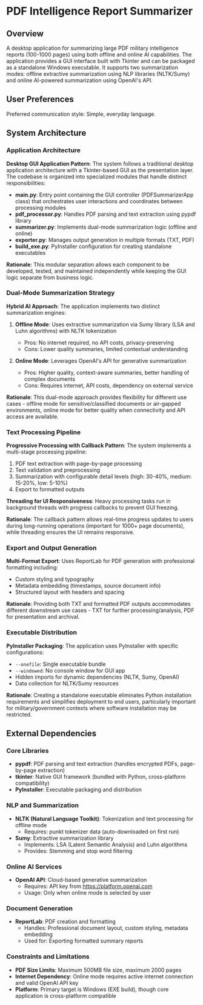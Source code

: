 # PDF Intelligence Report Summarizer

## Overview

A desktop application for summarizing large PDF military intelligence reports (100-1000 pages) using both offline and online AI capabilities. The application provides a GUI interface built with Tkinter and can be packaged as a standalone Windows executable. It supports two summarization modes: offline extractive summarization using NLP libraries (NLTK/Sumy) and online AI-powered summarization using OpenAI's API.

## User Preferences

Preferred communication style: Simple, everyday language.

## System Architecture

### Application Architecture
**Desktop GUI Application Pattern**: The system follows a traditional desktop application architecture with a Tkinter-based GUI as the presentation layer. The codebase is organized into specialized modules that handle distinct responsibilities:

- **main.py**: Entry point containing the GUI controller (PDFSummarizerApp class) that orchestrates user interactions and coordinates between processing modules
- **pdf_processor.py**: Handles PDF parsing and text extraction using pypdf library
- **summarizer.py**: Implements dual-mode summarization logic (offline and online)
- **exporter.py**: Manages output generation in multiple formats (TXT, PDF)
- **build_exe.py**: PyInstaller configuration for creating standalone executables

**Rationale**: This modular separation allows each component to be developed, tested, and maintained independently while keeping the GUI logic separate from business logic.

### Dual-Mode Summarization Strategy
**Hybrid AI Approach**: The application implements two distinct summarization engines:

1. **Offline Mode**: Uses extractive summarization via Sumy library (LSA and Luhn algorithms) with NLTK tokenization
   - Pros: No internet required, no API costs, privacy-preserving
   - Cons: Lower quality summaries, limited contextual understanding

2. **Online Mode**: Leverages OpenAI's API for generative summarization
   - Pros: Higher quality, context-aware summaries, better handling of complex documents
   - Cons: Requires internet, API costs, dependency on external service

**Rationale**: This dual-mode approach provides flexibility for different use cases - offline mode for sensitive/classified documents or air-gapped environments, online mode for better quality when connectivity and API access are available.

### Text Processing Pipeline
**Progressive Processing with Callback Pattern**: The system implements a multi-stage processing pipeline:

1. PDF text extraction with page-by-page processing
2. Text validation and preprocessing
3. Summarization with configurable detail levels (high: 30-40%, medium: 15-20%, low: 5-10%)
4. Export to formatted outputs

**Threading for UI Responsiveness**: Heavy processing tasks run in background threads with progress callbacks to prevent GUI freezing.

**Rationale**: The callback pattern allows real-time progress updates to users during long-running operations (important for 1000+ page documents), while threading ensures the UI remains responsive.

### Export and Output Generation
**Multi-Format Export**: Uses ReportLab for PDF generation with professional formatting including:
- Custom styling and typography
- Metadata embedding (timestamps, source document info)
- Structured layout with headers and spacing

**Rationale**: Providing both TXT and formatted PDF outputs accommodates different downstream use cases - TXT for further processing/analysis, PDF for presentation and archival.

### Executable Distribution
**PyInstaller Packaging**: The application uses PyInstaller with specific configurations:
- `--onefile`: Single executable bundle
- `--windowed`: No console window for GUI app
- Hidden imports for dynamic dependencies (NLTK, Sumy, OpenAI)
- Data collection for NLTK/Sumy resources

**Rationale**: Creating a standalone executable eliminates Python installation requirements and simplifies deployment to end users, particularly important for military/government contexts where software installation may be restricted.

## External Dependencies

### Core Libraries
- **pypdf**: PDF parsing and text extraction (handles encrypted PDFs, page-by-page extraction)
- **tkinter**: Native GUI framework (bundled with Python, cross-platform compatibility)
- **PyInstaller**: Executable packaging and distribution

### NLP and Summarization
- **NLTK (Natural Language Toolkit)**: Tokenization and text processing for offline mode
  - Requires: punkt tokenizer data (auto-downloaded on first run)
- **Sumy**: Extractive summarization library
  - Implements: LSA (Latent Semantic Analysis) and Luhn algorithms
  - Provides: Stemming and stop word filtering

### Online AI Services
- **OpenAI API**: Cloud-based generative summarization
  - Requires: API key from https://platform.openai.com
  - Usage: Only when online mode is selected by user

### Document Generation
- **ReportLab**: PDF creation and formatting
  - Handles: Professional document layout, custom styling, metadata embedding
  - Used for: Exporting formatted summary reports

### Constraints and Limitations
- **PDF Size Limits**: Maximum 500MB file size, maximum 2000 pages
- **Internet Dependency**: Online mode requires active internet connection and valid OpenAI API key
- **Platform**: Primary target is Windows (EXE build), though core application is cross-platform compatible
